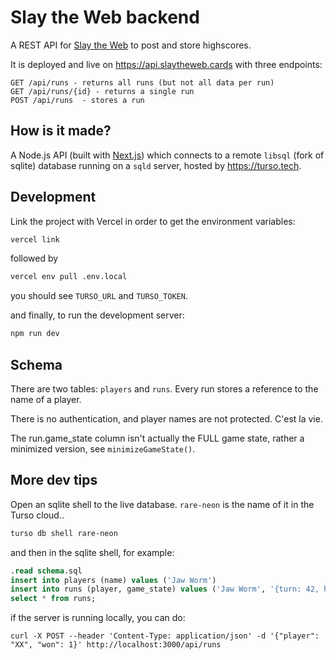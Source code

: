 # Slay the Web backend

A REST API for [Slay the Web](https://github.com/oskarrough/slaytheweb) to post and store highscores.

It is deployed and live on https://api.slaytheweb.cards with three endpoints:

```
GET /api/runs - returns all runs (but not all data per run)
GET /api/runs/{id} - returns a single run
POST /api/runs  - stores a run
```

## How is it made?

A Node.js API (built with [Next.js](https://nextjs.org/)) which connects to a remote `libsql` (fork of sqlite) database running on a `sqld` server, hosted by https://turso.tech.

## Development

Link the project with Vercel in order to get the environment variables:

```bash
vercel link
```

followed by

```bash
vercel env pull .env.local
```

you should see `TURSO_URL` and `TURSO_TOKEN`.

and finally, to run the development server:

```bash
npm run dev
```

## Schema

There are two tables: `players` and `runs`. Every run stores a reference to the name of a player.

There is no authentication, and player names are not protected. C'est la vie.

The run.game_state column isn't actually the FULL game state, rather a minimized version, see `minimizeGameState()`.

## More dev tips

Open an sqlite shell to the live database. `rare-neon` is the name of it in the Turso cloud..

```bash
turso db shell rare-neon
```

and then in the sqlite shell, for example:

```sql
.read schema.sql
insert into players (name) values ('Jaw Worm')
insert into runs (player, game_state) values ('Jaw Worm', '{turn: 42, hello: "world"}')
select * from runs;
```

if the server is running locally, you can do:

```
curl -X POST --header 'Content-Type: application/json' -d '{"player": "XX", "won": 1}' http://localhost:3000/api/runs
```
